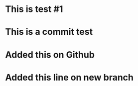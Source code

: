 # This is test #1

# This is a commit test

# Added this on Github

# Added this line on new branch
